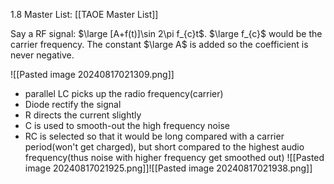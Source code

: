 1.8
Master List: [[TAOE Master List]]

Say a RF signal: $\large [A+f(t)]\sin 2\pi f_{c}t$.
$\large f_{c}$ would be the carrier frequency. The constant $\large A$ is added so the coefficient is never negative.

![[Pasted image 20240817021309.png]]
- parallel LC picks up the radio frequency(carrier)
- Diode rectify the signal
- R directs the current slightly
- C is used to smooth-out the high frequency noise
- RC is selected so that it would be long compared with a carrier period(won't get charged), but short compared to the highest audio frequency(thus noise with higher frequency get smoothed out)
![[Pasted image 20240817021925.png]]![[Pasted image 20240817021938.png]]
